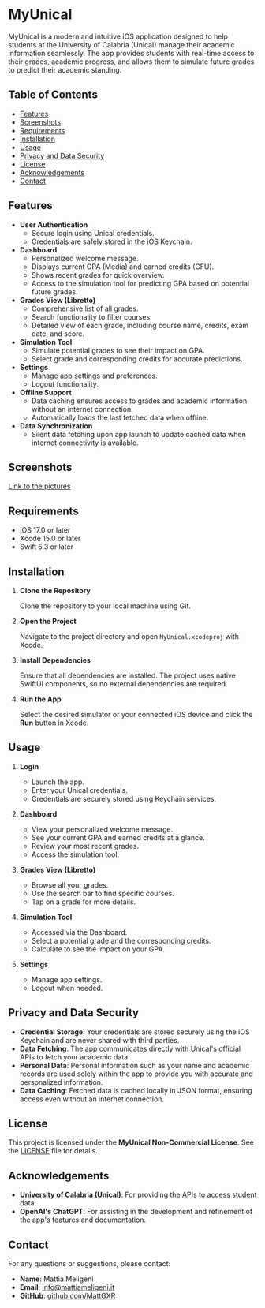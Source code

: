 # MyUnical

MyUnical is a modern and intuitive iOS application designed to help students at the University of Calabria (Unical) manage their academic information seamlessly. The app provides students with real-time access to their grades, academic progress, and allows them to simulate future grades to predict their academic standing.

## Table of Contents

- [Features](#features)
- [Screenshots](#screenshots)
- [Requirements](#requirements)
- [Installation](#installation)
- [Usage](#usage)
- [Privacy and Data Security](#privacy-and-data-security)
- [License](#license)
- [Acknowledgements](#acknowledgements)
- [Contact](#contact)

## Features

- **User Authentication**
  - Secure login using Unical credentials.
  - Credentials are safely stored in the iOS Keychain.
- **Dashboard**
  - Personalized welcome message.
  - Displays current GPA (Media) and earned credits (CFU).
  - Shows recent grades for quick overview.
  - Access to the simulation tool for predicting GPA based on potential future grades.
- **Grades View (Libretto)**
  - Comprehensive list of all grades.
  - Search functionality to filter courses.
  - Detailed view of each grade, including course name, credits, exam date, and score.
- **Simulation Tool**
  - Simulate potential grades to see their impact on GPA.
  - Select grade and corresponding credits for accurate predictions.
- **Settings**
  - Manage app settings and preferences.
  - Logout functionality.
- **Offline Support**
  - Data caching ensures access to grades and academic information without an internet connection.
  - Automatically loads the last fetched data when offline.
- **Data Synchronization**
  - Silent data fetching upon app launch to update cached data when internet connectivity is available.

## Screenshots

[Link to the pictures](https://postimg.cc/gallery/MTXLvPd)

## Requirements

- iOS 17.0 or later
- Xcode 15.0 or later
- Swift 5.3 or later

## Installation

1. **Clone the Repository**

   Clone the repository to your local machine using Git.

2. **Open the Project**

   Navigate to the project directory and open `MyUnical.xcodeproj` with Xcode.

3. **Install Dependencies**

   Ensure that all dependencies are installed. The project uses native SwiftUI components, so no external dependencies are required.

4. **Run the App**

   Select the desired simulator or your connected iOS device and click the **Run** button in Xcode.

## Usage

1. **Login**

   - Launch the app.
   - Enter your Unical credentials.
   - Credentials are securely stored using Keychain services.

2. **Dashboard**

   - View your personalized welcome message.
   - See your current GPA and earned credits at a glance.
   - Review your most recent grades.
   - Access the simulation tool.

3. **Grades View (Libretto)**

   - Browse all your grades.
   - Use the search bar to find specific courses.
   - Tap on a grade for more details.

4. **Simulation Tool**

   - Accessed via the Dashboard.
   - Select a potential grade and the corresponding credits.
   - Calculate to see the impact on your GPA.

5. **Settings**

   - Manage app settings.
   - Logout when needed.

## Privacy and Data Security

- **Credential Storage**: Your credentials are stored securely using the iOS Keychain and are never shared with third parties.
- **Data Fetching**: The app communicates directly with Unical's official APIs to fetch your academic data.
- **Personal Data**: Personal information such as your name and academic records are used solely within the app to provide you with accurate and personalized information.
- **Data Caching**: Fetched data is cached locally in JSON format, ensuring access even without an internet connection.

## License

This project is licensed under the **MyUnical Non-Commercial License**. See the [LICENSE](LICENSE.md) file for details.

## Acknowledgements

- **University of Calabria (Unical)**: For providing the APIs to access student data.
- **OpenAI's ChatGPT**: For assisting in the development and refinement of the app's features and documentation.

## Contact

For any questions or suggestions, please contact:

- **Name**: Mattia Meligeni
- **Email**: [info@mattiameligeni.it](mailto:info@mattiameligeni.it)
- **GitHub**: [github.com/MattGXR](https://github.com/MattGXR)
